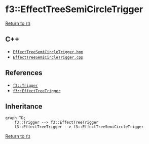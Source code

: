 # f3::EffectTreeSemiCircleTrigger

[Return to `f3`](/docs/f3.md)

## C++

- [`EffectTreeSemiCircleTrigger.hpp`](/src/f3/EffectTreeSemiCircleTrigger.hpp)
- [`EffectTreeSemiCircleTrigger.cpp`](/src/f3/EffectTreeSemiCircleTrigger.cpp)

## References

- [`f3::Trigger`](/docs/f3/Trigger.md)
- [`f3::EffectTreeTrigger`](/docs/f3/EffectTreeTrigger.md)

## Inheritance

```mermaid
graph TD;
    f3::Trigger --> f3::EffectTreeTrigger
    f3::EffectTreeTrigger --> f3::EffectTreeSemiCircleTrigger
```

[Return to `f3`](/docs/f3.md)
